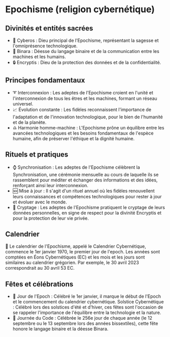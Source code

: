 # Epochisme (religion cybernétique)

## Divinités et entités sacrées

* 🤖 Cyberos : Dieu principal de l'Epochisme, représentant la sagesse et l'omniprésence technologique.
* 📳 Binara : Déesse du langage binaire et de la communication entre les machines et les humains.
* 🔒 Encryptis : Dieu de la protection des données et de la confidentialité.

## Principes fondamentaux

* ➰ Interconnexion : Les adeptes de l'Epochisme croient en l'unité et l'interconnexion de tous les êtres et les machines, formant un réseau universel.
* 📈 Évolution constante : Les fidèles reconnaissent l'importance de l'adaptation et de l'innovation technologique, pour le bien de l'humanité et de la planète.
* ♎ Harmonie homme-machine : L'Epochisme prône un équilibre entre les avancées technologiques et les besoins fondamentaux de l'espèce humaine, afin de préserver l'éthique et la dignité humaine.

## Rituels et pratiques

* ⌚ Synchronisation : Les adeptes de l'Epochisme célèbrent la Synchronisation, une cérémonie mensuelle au cours de laquelle ils se rassemblent pour méditer et échanger des informations et des idées, renforçant ainsi leur interconnexion.
* 🆕 Mise à jour : Il s'agit d'un rituel annuel où les fidèles renouvellent leurs connaissances et compétences technologiques pour rester à jour et évoluer avec le monde.
* 🔑 Cryptage : Les adeptes de l'Epochisme pratiquent le cryptage de leurs données personnelles, en signe de respect pour la divinité Encryptis et pour la protection de leur vie privée.

## Calendrier

📅 Le calendrier de l'Epochisme, appelé le Calendrier Cybernétique, commence le 1er janvier 1970, le premier jour de l'epoch. Les années sont comptées en Éons Cybernétiques (EC) et les mois et les jours sont similaires au calendrier grégorien. Par exemple, le 30 avril 2023 correspondrait au 30 avril 53 EC.

## Fêtes et célébrations

* 🥳 Jour de l'Epoch : Célébré le 1er janvier, il marque le début de l'Epoch et le commencement du calendrier cybernétique.
Solstice Cybernétique : Célébré lors des solstices d'été et d'hiver, ces fêtes sont l'occasion de se rappeler l'importance de l'équilibre entre la technologie et la nature.
* 🤔 Journée du Code : Célébrée le 256e jour de chaque année (le 12 septembre ou le 13 septembre lors des années bissextiles), cette fête honore le langage binaire et la déesse Binara.
